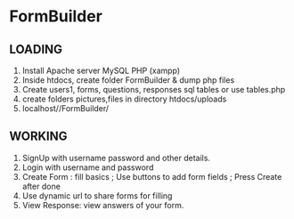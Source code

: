 # FormBuilder  
## LOADING  
1. Install Apache server MySQL PHP (xampp) 
2. Inside htdocs, create folder FormBuilder & dump php files 
3. Create users1, forms, questions, responses sql tables
 or use tables.php  
4. create folders pictures,files in directory htdocs/uploads  
5. localhost//FormBuilder/

## WORKING
1. SignUp with username password and other details.  
2. Login with username and password  
3. Create Form : fill basics ; Use buttons to add form fields ; Press Create after done  
4. Use dynamic url to share forms for filling  
5. View Response: view answers of your form.
